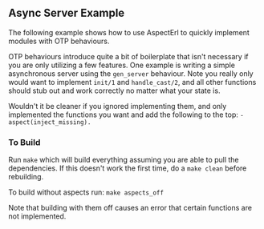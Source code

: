 ## Async Server Example ##

The following example shows how to use AspectErl to quickly implement modules
with OTP behaviours. 

OTP behaviours introduce quite a bit of boilerplate that isn't necessary if you
are only utilizing a few features. One example is writing a simple asynchronous
server using the `gen_server` behaviour. Note you really only would want to 
implement `init/1` and `handle_cast/2`, and all other functions should stub out
and work correctly no matter what your state is. 

Wouldn't it be cleaner if you ignored implementing them, and only implemented 
the functions you want and add the following to the top: 
`-aspect(inject_missing).`


### To Build ###

Run `make` which will build everything assuming you are able to pull the 
dependencies. If this doesn't work the first time, do a `make clean` before
rebuilding.

To build without aspects run: `make aspects_off`

Note that building with them off causes an error that certain functions are
not implemented.

